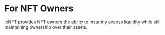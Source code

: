 # For NFT Owners

leNFT provides NFT owners the ability to instantly access liquidity while still maintaining ownership over their assets.
